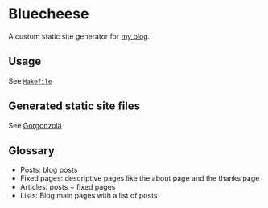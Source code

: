 Bluecheese
===

A custom static site generator for [my blog](https://iamsang.com/).

Usage
---

See [`Makefile`](https://github.com/Sangdol/bluecheese/blob/master/Makefile)

Generated static site files
---

See [Gorgonzola](https://github.com/Sangdol/gorgonzola)

Glossary
---

* Posts: blog posts
* Fixed pages: descriptive pages like the about page and the thanks page
* Articles: posts + fixed pages
* Lists: Blog main pages with a list of posts
